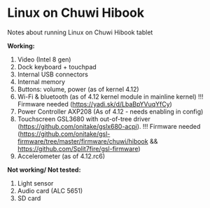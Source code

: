 # Linux on Chuwi Hibook
Notes about running Linux on Chuwi Hibook tablet

**Working:**

1. Video (Intel 8 gen)
2. Dock keyboard + touchpad
3. Internal USB connectors
4. Internal memory
5. Buttons: volume, power (as of kernel 4.12)
6. Wi-Fi & bluetooth (as of 4.12 kernel module in mainline kernel) !!! Firmware needed (https://yadi.sk/d/LbaBpYVuqYfCy)
7. Power Controller AXP208 (As of 4.12 - needs enabling in config)
8. Touchscreen GSL3680 with out-of-tree driver (https://github.com/onitake/gslx680-acpi). !!! Firmware needed (https://github.com/onitake/gsl-firmware/tree/master/firmware/chuwi/hibook && https://github.com/Split7fire/gsl-firmware)
9. Accelerometer (as of 4.12.rc6)

**Not working/ Not tested:**

1. Light sensor
2. Audio card (ALC 5651)
3. SD card
